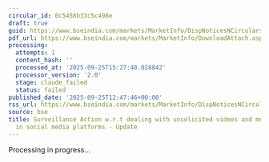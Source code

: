 ```yaml
---
circular_id: 0c5458b33c5c498e
draft: true
guid: https://www.bseindia.com/markets/MarketInfo/DispNoticesNCirculars.aspx?Noticeid={D240F2A8-5F69-4AAF-9187-AC0E7C5DDC0C}&noticeno=20250925-44&dt=09/25/2025&icount=44&totcount=59&flag=0
pdf_url: https://www.bseindia.com/markets/MarketInfo/DownloadAttach.aspx?id=20250925-44&attachedId=eb5f63d1-ffe5-451e-b094-bd86cd64fdd4
processing:
  attempts: 1
  content_hash: ''
  processed_at: '2025-09-25T15:27:40.028842'
  processor_version: '2.0'
  stage: claude_failed
  status: failed
published_date: '2025-09-25T12:47:46+00:00'
rss_url: https://www.bseindia.com/markets/MarketInfo/DispNoticesNCirculars.aspx?Noticeid={D240F2A8-5F69-4AAF-9187-AC0E7C5DDC0C}&noticeno=20250925-44&dt=09/25/2025&icount=44&totcount=59&flag=0
source: bse
title: Surveillance Action w.r.t dealing with unsolicited videos and messages circulated
  in social media platforms - Update
---
```


Processing in progress...